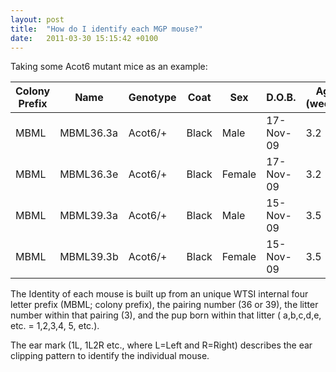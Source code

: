```yaml
---
layout: post
title:  "How do I identify each MGP mouse?"
date:   2011-03-30 15:15:42 +0100
---
```


Taking some Acot6 mutant mice as an example:

| Colony Prefix | Name | Genotype | Coat | Sex | D.O.B. | Age (weeks) | Earclip | 
|---------------|------|----------|------|-----|--------|-------------|---------|
| MBML | MBML36.3a | Acot6/+ | Black | Male | 17-Nov-09 | 3.2 | 1L| 
| MBML | MBML36.3e | Acot6/+ | Black | Female | 17-Nov-09 | 3.2 | 1L| 
| MBML | MBML39.3a | Acot6/+ | Black | Male | 15-Nov-09 | 3.5 | 1L 2R| 
| MBML | MBML39.3b | Acot6/+ | Black | Female | 15-Nov-09 | 3.5 | 2L | 

The Identity of each mouse is built up from an unique WTSI internal four letter prefix (MBML; colony prefix), the pairing number (36 or 39), the litter number within that pairing (3), and the pup born within that litter ( a,b,c,d,e, etc. = 1,2,3,4, 5, etc.).

The ear mark (1L, 1L2R etc., where L=Left and R=Right) describes the ear clipping pattern to identify the individual mouse.